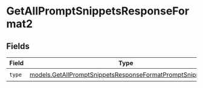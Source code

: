 # GetAllPromptSnippetsResponseFormat2


## Fields

| Field                                                                                                                            | Type                                                                                                                             | Required                                                                                                                         | Description                                                                                                                      |
| -------------------------------------------------------------------------------------------------------------------------------- | -------------------------------------------------------------------------------------------------------------------------------- | -------------------------------------------------------------------------------------------------------------------------------- | -------------------------------------------------------------------------------------------------------------------------------- |
| `type`                                                                                                                           | [models.GetAllPromptSnippetsResponseFormatPromptSnippetsType](../models/getallpromptsnippetsresponseformatpromptsnippetstype.md) | :heavy_check_mark:                                                                                                               | N/A                                                                                                                              |